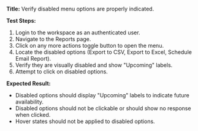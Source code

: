 **Title:** Verify disabled menu options are properly indicated.

**Test Steps:**
1. Login to the workspace as an authenticated user.
2. Navigate to the Reports page.
3. Click on any more actions toggle button to open the menu.
4. Locate the disabled options (Export to CSV, Export to Excel, Schedule Email Report).
5. Verify they are visually disabled and show "Upcoming" labels.
6. Attempt to click on disabled options.

**Expected Result:**
- Disabled options should display "Upcoming" labels to indicate future availability.
- Disabled options should not be clickable or should show no response when clicked.
- Hover states should not be applied to disabled options.